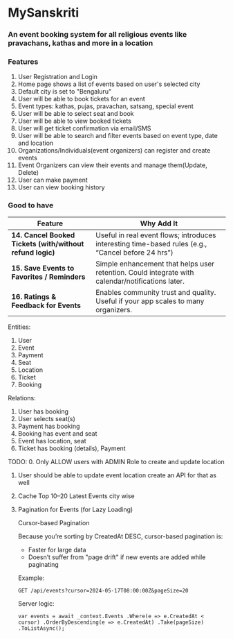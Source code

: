 # MySanskriti
### An event booking system for all religious events like pravachans, kathas and more in a location

### Features
1. User Registration and Login
2. Home page shows a list of events based on user's selected city
3. Default city is set to "Bengaluru"
4. User will be able to book tickets for an event
5. Event types: kathas, pujas, pravachan, satsang, special event
6. User will be able to select seat and book
7. User will be able to view booked tickets
8. User will get ticket confirmation via email/SMS
9. User will be able to search and filter events based on event type, date and location
10. Organizations/Individuals(event organizers) can register and create events
11. Event Organizers can view their events and manage them(Update, Delete)
12. User can make payment
13. User can view booking history

### Good to have

| Feature                                                   | Why Add It                                                                                         |
| --------------------------------------------------------- | -------------------------------------------------------------------------------------------------- |
| **14. Cancel Booked Tickets (with/without refund logic)** | Useful in real event flows; introduces interesting time-based rules (e.g., “Cancel before 24 hrs”) |
| **15. Save Events to Favorites / Reminders**              | Simple enhancement that helps user retention. Could integrate with calendar/notifications later.   |
| **16. Ratings & Feedback for Events**                     | Enables community trust and quality. Useful if your app scales to many organizers.                 |

Entities:
1. User
2. Event
3. Payment
4. Seat
5. Location
6. Ticket
7. Booking

Relations:
1. User has booking
2. User selects seat(s)
3. Payment has booking
4. Booking has event and seat
5. Event has location, seat
6. Ticket has booking (details), Payment


TODO:
0. Only ALLOW users with ADMIN Role to create and update location 
1. User should be able to update event location create an API for that as well
2. Cache Top 10–20 Latest Events city wise
3. Pagination for Events (for Lazy Loading)

    Cursor-based Pagination
    
    Because you’re sorting by CreatedAt DESC, cursor-based pagination is:
    
     - Faster for large data
     - Doesn’t suffer from "page drift" if new events are added while paginating
    
    Example:
    
    `GET /api/events?cursor=2024-05-17T08:00:00Z&pageSize=20`
    
    Server logic:
    
    `var events = await _context.Events
    .Where(e => e.CreatedAt < cursor)
    .OrderByDescending(e => e.CreatedAt)
    .Take(pageSize)
    .ToListAsync();`